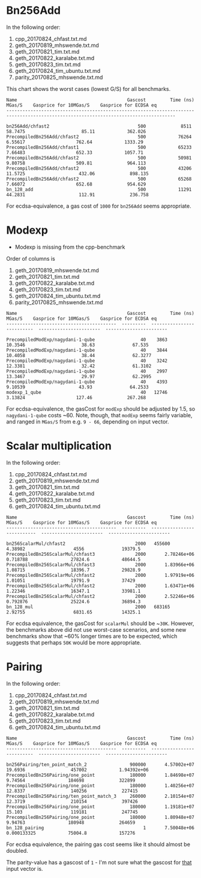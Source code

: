 # Bn256Add


In the following order: 

1. cpp_20170824_chfast.txt.md
2. geth_20170819_mhswende.txt.md
3. geth_20170821_tim.txt.md
4. geth_20170822_karalabe.txt.md
5. geth_20170823_tim.txt.md
6. geth_20170824_tim_ubuntu.txt.md
7. parity_20170825_mhswende.txt.md

This chart shows the worst cases (lowest G/S) for all benchmarks. 

```
Name                                         Gascost         Time (ns)      MGas/S    Gasprice for 10MGas/S    Gasprice for ECDSA eq
-------------------------------------------------------------------------------------------------------------------------------------

bn256Add/chfast2                                 500             8511        58.7475                     85.11            362.026
PrecompiledBn256Add/chfast2                      500            76264         6.55617                   762.64            1333.29
PrecompiledBn256Add/chfast1                      500            65233         7.66483                   652.33            1057.71
PrecompiledBn256Add/chfast2                      500            50981         9.80758                   509.81             964.113
PrecompiledBn256Add/chfast2                      500            43206        11.5725                    432.06             898.135
PrecompiledBn256Add/chfast2                      500            65268         7.66072                   652.68             954.629
bn_128_add                                       500            11291        44.2831                    112.91             236.758

```

For ecdsa-equivalence, a gas cost of `1000` for `bn256Add` seems appropriate. 


# Modexp

* Modexp is missing from the cpp-benchmark

Order of columns is

1. geth_20170819_mhswende.txt.md
2. geth_20170821_tim.txt.md
3. geth_20170822_karalabe.txt.md
4. geth_20170823_tim.txt.md
5. geth_20170824_tim_ubuntu.txt.md
6. parity_20170825_mhswende.txt.md


```
Name                                         Gascost         Time (ns)      MGas/S    Gasprice for 10MGas/S    Gasprice for ECDSA eq
-----------------------------------------  ---------  ----------------  ----------  -----------------------  -----------------------

PrecompiledModExp/nagydani-1-qube                 40    3863              10.3546                     38.63              67.535
PrecompiledModExp/nagydani-1-qube                 40    3844              10.4058                     38.44              62.3277
PrecompiledModExp/nagydani-1-qube                 40    3242              12.3381                     32.42              61.3102
PrecompiledModExp/nagydani-1-qube                 40    2997              13.3467                     29.97              62.2995
PrecompiledModExp/nagydani-1-qube                 40    4393               9.10539                    43.93              64.2533
modexp_1_qube                                     40   12746               3.13824                   127.46             267.268

```
For ecdsa-equivalence, the gasCost for `modExp` should be adjusted by 1.5, so `nagydani-1-qube` costs ~60. Note, though, that `modExp` seems fairly variable, and ranged in `MGas/S` from e.g. `9 - 66`, depending on input vector. 



# Scalar multiplication

In the following order: 

1. cpp_20170824_chfast.txt.md
2. geth_20170819_mhswende.txt.md
3. geth_20170821_tim.txt.md
4. geth_20170822_karalabe.txt.md
5. geth_20170823_tim.txt.md
6. geth_20170824_tim_ubuntu.txt.md

```
Name                                         Gascost         Time (ns)       MGas/S    Gasprice for 10MGas/S    Gasprice for ECDSA eq
-----------------------------------------  ---------  ----------------  -----------  -----------------------  -----------------------

bn256ScalarMul/chfast2                          2000   455600              4.38982                  4556              19379.5
PrecompiledBn256ScalarMul/chfast3               2000       2.78246e+06     0.718788                27824.6            48644.5
PrecompiledBn256ScalarMul/chfast3               2000       1.83966e+06     1.08715                 18396.7            29828.9
PrecompiledBn256ScalarMul/chfast2               2000       1.97919e+06     1.01051                 19791.9            37429
PrecompiledBn256ScalarMul/chfast2               2000       1.63471e+06     1.22346                 16347.1            33981.1
PrecompiledBn256ScalarMul/chfast2               2000       2.52246e+06     0.792876                25224.6            36894.3
bn_128_mul                                      2000   683165              2.92755                  6831.65           14325.1
```

For ecdsa equivalence, the gasCost for `scalarMul` should be ~`30K`. However, the benchmarks above did not use worst-case scenarios, and some new benchmarks show that ~60% longer times are to be expected, which suggests that perhaps `50K` would be more appropriate. 





# Pairing


In the following order: 

1. cpp_20170824_chfast.txt.md
2. geth_20170819_mhswende.txt.md
3. geth_20170821_tim.txt.md
4. geth_20170822_karalabe.txt.md
5. geth_20170823_tim.txt.md
6. geth_20170824_tim_ubuntu.txt.md


```
Name                                         Gascost         Time (ns)      MGas/S    Gasprice for 10MGas/S    Gasprice for ECDSA eq
-----------------------------------------  ---------  ----------------  ----------  -----------------------  -----------------------

bn256Pairing/ten_point_match_2                900000       4.57002e+07    19.6936                 457002            1.94392e+06
PrecompiledBn256Pairing/one_point             180000       1.84698e+07     9.74564                184698             322899
PrecompiledBn256Pairing/one_point             180000       1.40256e+07    12.8337                 140256             227415
PrecompiledBn256Pairing/ten_point_match_3     260000       2.10154e+07    12.3719                 210154             397426
PrecompiledBn256Pairing/one_point             180000       1.19181e+07    15.103                  119181             247745
PrecompiledBn256Pairing/one_point             180000       1.80948e+07     9.94763                180948             264659
bn_128_pairing                                     1       7.50048e+06     0.000133325            75004.8            157276
```

For ecdsa equivalence, the pairing gas cost seems like it should almost be doubled. 

The parity-value has a gascost of `1` - I'm not sure what the gascost for [that](https://github.com/paritytech/parity/blob/5ec44b1f99d0136d0c76c72b864a5b87e5a304b1/ethcore/benches/evm.rs#L34) input vector is. 

